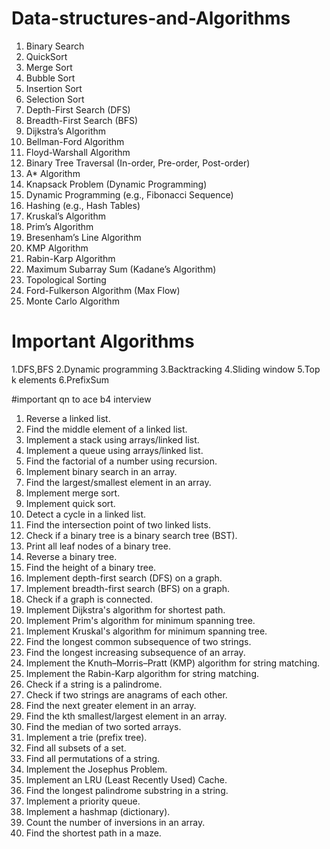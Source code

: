 # Data-structures-and-Algorithms

1. Binary Search
2. QuickSort
3. Merge Sort
4. Bubble Sort
5. Insertion Sort
6. Selection Sort
7. Depth-First Search (DFS)
8. Breadth-First Search (BFS)
9. Dijkstra’s Algorithm
10. Bellman-Ford Algorithm
11. Floyd-Warshall Algorithm
12. Binary Tree Traversal (In-order, Pre-order, Post-order)
13. A* Algorithm
14. Knapsack Problem (Dynamic Programming)
15. Dynamic Programming (e.g., Fibonacci Sequence)
16. Hashing (e.g., Hash Tables)
17. Kruskal’s Algorithm
18. Prim’s Algorithm
19. Bresenham’s Line Algorithm
20. KMP Algorithm
21. Rabin-Karp Algorithm
22. Maximum Subarray Sum (Kadane’s Algorithm)
23. Topological Sorting
24. Ford-Fulkerson Algorithm (Max Flow)
25. Monte Carlo Algorithm

# Important Algorithms

1.DFS,BFS
2.Dynamic programming
3.Backtracking
4.Sliding window
5.Top k elements
6.PrefixSum

#important qn to ace b4 interview
1. Reverse a linked list.
2. Find the middle element of a linked list.
3. Implement a stack using arrays/linked list.
4. Implement a queue using arrays/linked list.
5. Find the factorial of a number using recursion.
6. Implement binary search in an array.
7. Find the largest/smallest element in an array.
8. Implement merge sort.
9. Implement quick sort.
10. Detect a cycle in a linked list.
11. Find the intersection point of two linked lists.
12. Check if a binary tree is a binary search tree (BST).
13. Print all leaf nodes of a binary tree.
14. Reverse a binary tree.
15. Find the height of a binary tree.
16. Implement depth-first search (DFS) on a graph.
17. Implement breadth-first search (BFS) on a graph.
18. Check if a graph is connected.
19. Implement Dijkstra's algorithm for shortest path.
20. Implement Prim's algorithm for minimum spanning tree.
21. Implement Kruskal's algorithm for minimum spanning tree.
22. Find the longest common subsequence of two strings.
23. Find the longest increasing subsequence of an array.
24. Implement the Knuth–Morris–Pratt (KMP) algorithm for string matching.
25. Implement the Rabin-Karp algorithm for string matching.
26. Check if a string is a palindrome.
27. Check if two strings are anagrams of each other.
28. Find the next greater element in an array.
29. Find the kth smallest/largest element in an array.
30. Find the median of two sorted arrays.
31. Implement a trie (prefix tree).
32. Find all subsets of a set.
33. Find all permutations of a string.
34. Implement the Josephus Problem.
35. Implement an LRU (Least Recently Used) Cache.
36. Find the longest palindrome substring in a string.
37. Implement a priority queue.
38. Implement a hashmap (dictionary).
39. Count the number of inversions in an array.
40. Find the shortest path in a maze.
